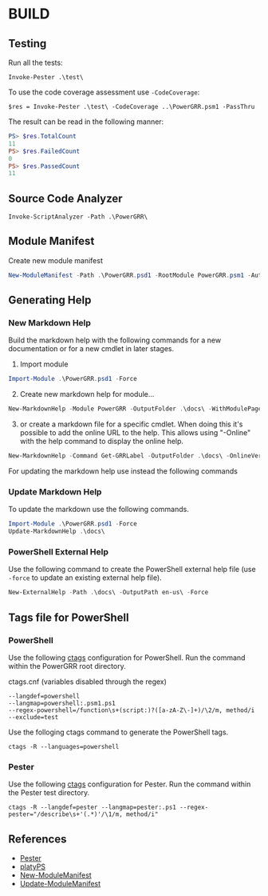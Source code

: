 # BUILD

## Testing

Run all the tests:

`Invoke-Pester .\test\ `

To use the code coverage assessment use `-CodeCoverage`:

`$res = Invoke-Pester .\test\ -CodeCoverage ..\PowerGRR.psm1 -PassThru`

The result can be read in the following manner:

``` powershell
PS> $res.TotalCount
11
PS> $res.FailedCount
0
PS> $res.PassedCount
11
```

## Source Code Analyzer

`Invoke-ScriptAnalyzer -Path .\PowerGRR\ `

## Module Manifest
Create new module manifest

``` powershell
New-ModuleManifest -Path .\PowerGRR.psd1 -RootModule PowerGRR.psm1 -Author "Swisscom (Schweiz) AG" -CompanyName 'Swisscom (Schweiz) AG' -ModuleVersion '0.1.0'
```

## Generating Help

### New Markdown Help

Build the markdown help with the following commands for a new documentation or
for a new cmdlet in later stages.

1. Import module
``` powershell
Import-Module .\PowerGRR.psd1 -Force
```

2. Create new markdown help for module...
``` powershell
New-MarkdownHelp -Module PowerGRR -OutputFolder .\docs\ -WithModulePage -Force -HelpVersion "1.0.0.0"
```

3. or create a markdown file for a specific cmdlet. When doing this it's
   possible to add the online URL to the help. This allows using "-Online"
   with the help command to display the online help.
``` powershell
New-MarkdownHelp -Command Get-GRRLabel -OutputFolder .\docs\ -OnlineVersionUrl "https://github.com/swisscom/powergrr/docs/Get-GRRLabel.md" 
```

For updating the markdown help use instead the following commands

### Update Markdown Help

To update the markdown use the following commands.

``` powershell
Import-Module .\PowerGRR.psd1 -Force
Update-MarkdownHelp .\docs\
```

### PowerShell External Help

Use the following command to create the PowerShell external help file (use `-force` to
update an existing external help file).

``` powershell
New-ExternalHelp -Path .\docs\ -OutputPath en-us\ -Force
```

## Tags file for PowerShell

### PowerShell
Use the following [ctags](http://ctags.sourceforge.net/ctags.html) configuration for PowerShell.
Run the command within the PowerGRR root directory.

ctags.cnf (variables disabled through the regex)

```
--langdef=powershell
--langmap=powershell:.psm1.ps1
--regex-powershell=/function\s+(script:)?([a-zA-Z\-]+)/\2/m, method/i
--exclude=test
```

Use the folloging ctags command to generate the PowerShell tags.


```
ctags -R --languages=powershell
```

### Pester

Use the following [ctags](http://ctags.sourceforge.net/ctags.html) configuration for Pester. Run
the command within the Pester test directory.

```
ctags -R --langdef=pester --langmap=pester:.ps1 --regex-pester="/describe\s+'(.*)'/\1/m, method/i"
```

## References
* [Pester](https://github.com/pester/Pester)
* [platyPS](https://github.com/PowerShell/platyPS)
* [New-ModuleManifest](https://msdn.microsoft.com/en-us/powershell/reference/5.1/microsoft.powershell.core/new-modulemanifest)
* [Update-ModuleManifest](https://msdn.microsoft.com/powershell/reference/5.1/PowerShellGet/Update-ModuleManifest)
